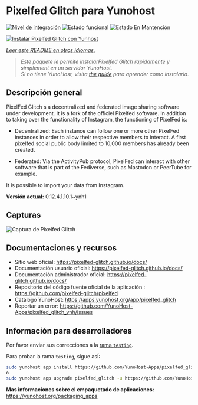<!--
Este archivo README esta generado automaticamente<https://github.com/YunoHost/apps/tree/master/tools/readme_generator>
No se debe editar a mano.
-->

# Pixelfed Glitch para Yunohost

[![Nivel de integración](https://apps.yunohost.org/badge/integration/pixelfed_glitch)](https://ci-apps.yunohost.org/ci/apps/pixelfed_glitch/)
![Estado funcional](https://apps.yunohost.org/badge/state/pixelfed_glitch)
![Estado En Mantención](https://apps.yunohost.org/badge/maintained/pixelfed_glitch)

[![Instalar Pixelfed Glitch con Yunhost](https://install-app.yunohost.org/install-with-yunohost.svg)](https://install-app.yunohost.org/?app=pixelfed_glitch)

*[Leer este README en otros idiomas.](./ALL_README.md)*

> *Este paquete le permite instalarPixelfed Glitch rapidamente y simplement en un servidor YunoHost.*  
> *Si no tiene YunoHost, visita [the guide](https://yunohost.org/install) para aprender como instalarla.*

## Descripción general

PixelFed Glitch s a decentralized and federated image sharing software under development. It is a fork of the officiel Pixelfed software.
In addition to taking over the functionality of Instagram, the functioning of PixelFed is:

* Decentralized: Each instance can follow one or more other PixelFed instances in order to allow their respective members to interact. A first pixelfed.social public body limited to 10,000 members has already been created.

* Federated: Via the ActivityPub protocol, PixelFed can interact with other software that is part of the Fediverse, such as Mastodon or PeerTube for example.

It is possible to import your data from Instagram.


**Versión actual:** 0.12.4.1.10.1~ynh1

## Capturas

![Captura de Pixelfed Glitch](./doc/screenshots/screenshot.png)

## Documentaciones y recursos

- Sitio web oficial: <https://pixelfed-glitch.github.io/docs/>
- Documentación usuario oficial: <https://pixelfed-glitch.github.io/docs/>
- Documentación administrador oficial: <https://pixelfed-glitch.github.io/docs/>
- Repositorio del código fuente oficial de la aplicación : <https://github.com/pixelfed-glitch/pixelfed>
- Catálogo YunoHost: <https://apps.yunohost.org/app/pixelfed_glitch>
- Reportar un error: <https://github.com/YunoHost-Apps/pixelfed_glitch_ynh/issues>

## Información para desarrolladores

Por favor enviar sus correcciones a la [rama `testing`](https://github.com/YunoHost-Apps/pixelfed_glitch_ynh/tree/testing).

Para probar la rama `testing`, sigue asÍ:

```bash
sudo yunohost app install https://github.com/YunoHost-Apps/pixelfed_glitch_ynh/tree/testing --debug
o
sudo yunohost app upgrade pixelfed_glitch -u https://github.com/YunoHost-Apps/pixelfed_glitch_ynh/tree/testing --debug
```

**Mas informaciones sobre el empaquetado de aplicaciones:** <https://yunohost.org/packaging_apps>
